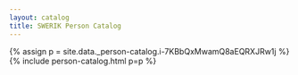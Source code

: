 ```yaml
---
layout: catalog
title: SWERIK Person Catalog
---
```

{% assign p = site.data._person-catalog.i-7KBbQxMwamQ8aEQRXJRw1j %}
{% include person-catalog.html p=p %}

